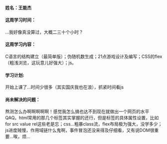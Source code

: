 #### 姓名：王能杰 ####

#### 这周学习时间： ####
...我好像真没算过，大概二三十个小时？

#### 这周学习内容： ####
C语言的结构建立（最简单版）；伪随机数生成；21点游戏设计及编写；CSS的flex（粗浅浏览，这玩意儿好强大）；js。 

#### 学习计划: ####
开始上课了...时间少很多（其实国庆我也在浪），抓紧时间看js 

#### 尚未解决的问题： ####
熬测怎么办啊啊啊啊啊！感觉我怎么搞也达不到现在就做出一个网页的水平QAQ。html常用的那几个标签其实掌握的还行，但是标签的具体属性设置，比如for src value rel这些老是忘；css...粗暴class流，flex布局极为强大，没学多少；js进度贼慢，作用域链什么鬼啊，事件冒泡还没来得及仔细看，又有说DOM很重要...唉，烦...